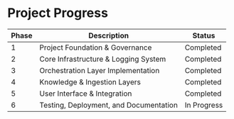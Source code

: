 # Project Progress

| Phase | Description | Status |
|-------|-------------|--------|
| 1 | Project Foundation & Governance | Completed |
| 2 | Core Infrastructure & Logging System | Completed |
| 3 | Orchestration Layer Implementation | Completed |
| 4 | Knowledge & Ingestion Layers | Completed |
| 5 | User Interface & Integration | Completed |
| 6 | Testing, Deployment, and Documentation | In Progress |
